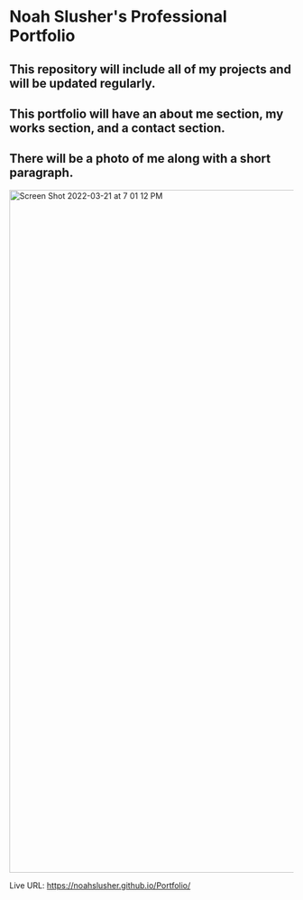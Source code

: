 # Noah Slusher's Professional Portfolio

## This repository will include all of my projects and will be updated regularly.

## This portfolio will have an about me section, my works section, and a contact section.

## There will be a photo of me along with a short paragraph.
<img width="1209" alt="Screen Shot 2022-03-21 at 7 01 12 PM" src="https://user-images.githubusercontent.com/97577116/159386988-d0e9bedc-547e-4e85-8acf-6b6cd3d1d50d.png">


Live URL: https://noahslusher.github.io/Portfolio/
